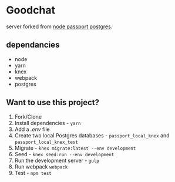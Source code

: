 # Goodchat

server forked from [node passport postgres](http://mherman.org/blog/2016/09/25/node-passport-and-postgres/#.V-gocpMrJE4).

## dependancies

- node
- yarn
- knex
- webpack
- postgres

## Want to use this project?

1. Fork/Clone
1. Install dependencies - `yarn`
1. Add a *.env* file
1. Create two local Postgres databases - `passport_local_knex` and `passport_local_knex_test`
1. Migrate - `knex migrate:latest --env development`
1. Seed - `knex seed:run --env development`
1. Run the development server - `gulp`
1. Run webpack `webpack`
1. Test - `npm test`
